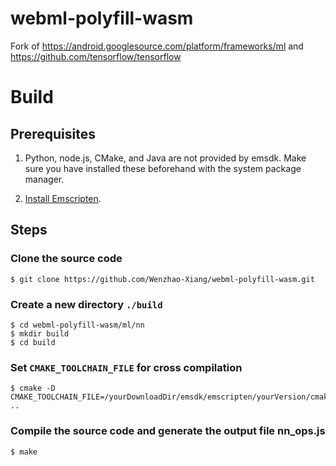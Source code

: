 # webml-polyfill-wasm
Fork of https://android.googlesource.com/platform/frameworks/ml and https://github.com/tensorflow/tensorflow

# Build

## Prerequisites
1. Python, node.js, CMake, and Java are not provided by emsdk. Make sure you have installed these beforehand with the system package manager. 


2. [Install Emscripten](http://kripken.github.io/emscripten-site/docs/getting_started/downloads.html).

## Steps
### Clone the source code
```
$ git clone https://github.com/Wenzhao-Xiang/webml-polyfill-wasm.git
```

### Create a new directory `./build`
```
$ cd webml-polyfill-wasm/ml/nn
$ mkdir build
$ cd build
```

### Set `CMAKE_TOOLCHAIN_FILE` for cross compilation
```
$ cmake -D CMAKE_TOOLCHAIN_FILE=/yourDownloadDir/emsdk/emscripten/yourVersion/cmake/Modules/Platform/Emscripten.cmake ..
```

### Compile the source code and generate the output file nn_ops.js
```
$ make
```
